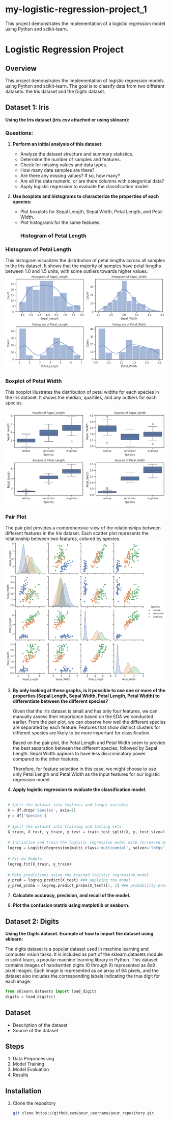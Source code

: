 # my-logistic-regression-project_1
This project demonstrates the implementation of a logistic regression model using Python and scikit-learn.

# Logistic Regression Project

## Overview
This project demonstrates the implementation of logistic regression models using Python and scikit-learn. The goal is to classify data from two different datasets: the Iris dataset and the Digits dataset.

## Dataset 1: Iris

**Using the Iris dataset (iris.csv attached or using sklearn):**

### Questions:

1. **Perform an initial analysis of this dataset:**
   - Analyze the dataset structure and summary statistics.
   - Determine the number of samples and features.
   - Check for missing values and data types.
   - How many data samples are there?
   - Are there any missing values? If so, how many?
   - Are all the data numeric, or are there columns with categorical data?
   - Apply logistic regression to evaluate the classification model.

2. **Use boxplots and histograms to characterize the properties of each species:**
   - Plot boxplots for Sepal Length, Sepal Width, Petal Length, and Petal Width.
   - Plot histograms for the same features.
     ### Histogram of Petal Length

### Histogram of Petal Length
This histogram visualizes the distribution of petal lengths across all samples in the Iris dataset. It shows that the majority of samples have petal lengths between 1.0 and 1.5 units, with some outliers towards higher values.
![Histogram of Petal Length](images/histogram.png)

### Boxplot of Petal Width
This boxplot illustrates the distribution of petal widths for each species in the Iris dataset. It shows the median, quartiles, and any outliers for each species.

![Boxplot of Petal Width](images/boxplot.png)

### Pair Plot
The pair plot provides a comprehensive view of the relationships between different features in the Iris dataset. Each scatter plot represents the relationship between two features, colored by species.
![Pair Plot](images/pairplot.png)

3. **By only looking at these graphs, is it possible to use one or more of the properties (Sepal Length, Sepal Width, Petal Length, Petal Width) to differentiate between the different species?**

   Given that the Iris dataset is small and has only four features, we can manually assess their importance based on the EDA we conducted earlier. From the pair plot, we can observe how well the different species are separated by each feature. Features that show distinct clusters for different species are likely to be more important for classification.

   Based on the pair plot, the Petal Length and Petal Width seem to provide the best separation between the different species, followed by Sepal Length. Sepal Width appears to have less discriminatory power compared to the other features.

   Therefore, for feature selection in this case, we might choose to use only Petal Length and Petal Width as the input features for our logistic regression model.

5. **Apply logistic regression to evaluate the classification model.**
  ```python

   # Split the dataset into features and target variable
   X = df.drop('Species', axis=1)
   y = df['Species']

   # Split the dataset into training and testing sets
   X_train, X_test, y_train, y_test = train_test_split(X, y, test_size=0.2, random_state=42)# random_state contagem aleatoria do python

   # Initialize and train the logistic regression model with increased max_iter
   logreg = LogisticRegression(multi_class='multinomial', solver='lbfgs', max_iter=200)

   # Fit do Modelo
   logreg.fit(X_train, y_train)

   # Make predictions using the trained logistic regression model
   y_pred = logreg.predict(X_test) ### applying the model
   y_pred_proba = logreg.predict_proba(X_test)[:, 1] ### probability predictions
  ```

7. **Calculate accuracy, precision, and recall of the model.**

8. **Plot the confusion matrix using matplotlib or seaborn.**

## Dataset 2: Digits

**Using the Digits dataset. Example of how to import the dataset using sklearn:**

The digits dataset is a popular dataset used in machine learning and computer vision tasks. It is included as part of the sklearn.datasets module in scikit-learn, a popular machine learning library in Python. 
This dataset contains images of handwritten digits (0 through 9) represented as 8x8 pixel images. Each image is represented as an array of 64 pixels, and the dataset also includes the corresponding labels indicating the true digit for each image.

```python
from sklearn.datasets import load_digits
digits = load_digits()
```

## Dataset
- Description of the dataset
- Source of the dataset

## Steps
1. Data Preprocessing
2. Model Training
3. Model Evaluation
4. Results

## Installation
1. Clone the repository
   ```bash
   git clone https://github.com/your_username/your_repository.git

